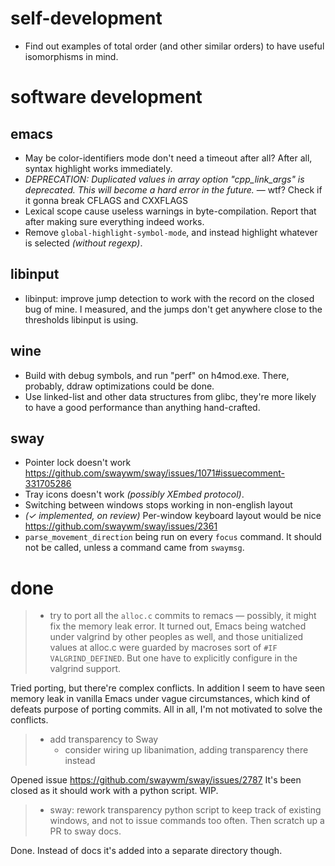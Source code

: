 # self-development

* Find out examples of total order (and other similar orders) to have useful isomorphisms in mind.

# software development

## emacs

* May be color-identifiers mode don't need a timeout after all? After all, syntax highlight works immediately.
*  *DEPRECATION: Duplicated values in array option "cpp_link_args" is deprecated. This will become a hard error in the future.* — wtf? Check if it gonna break CFLAGS and CXXFLAGS
* Lexical scope cause useless warnings in byte-compilation. Report that after making sure everything indeed works.
* Remove `global-highlight-symbol-mode`, and instead highlight whatever is selected *(without regexp)*.

## libinput

* libinput: improve jump detection to work with the record on the closed bug of mine.
  I measured, and the jumps don't get anywhere close to the thresholds libinput is using.

## wine

* Build with debug symbols, and run "perf" on h4mod.exe. There, probably, ddraw optimizations could be done.
* Use linked-list and other data structures from glibc, they're more likely to have a good performance than anything hand-crafted.

## sway

* Pointer lock doesn't work https://github.com/swaywm/sway/issues/1071#issuecomment-331705286
* Tray icons doesn't work *(possibly XEmbed protocol)*.
* Switching between windows stops working in non-english layout
* *(✓ implemented, on review)* Per-window keyboard layout would be nice https://github.com/swaywm/sway/issues/2361
* `parse_movement_direction` being run on every `focus` command. It should not be called, unless a command came from `swaymsg`.

# done

> * try to port all the `alloc.c` commits to remacs — possibly, it might fix the memory leak error. It turned out, Emacs being watched under valgrind by other peoples as well, and those unitialized values at alloc.c were guarded by macroses sort of `#IF VALGRIND_DEFINED`. But one have to explicitly configure in the valgrind support.

Tried porting, but there're complex conflicts. In addition I seem to have seen memory leak in vanilla Emacs under vague circumstances, which kind of defeats purpose of porting commits. All in all, I'm not motivated to solve the conflicts.

> * add transparency to Sway
>     * consider wiring up libanimation, adding transparency there instead

Opened issue https://github.com/swaywm/sway/issues/2787 It's been closed as it should work with a python script. WIP.

> * sway: rework transparency python script to keep track of existing windows, and not to issue commands too often. Then scratch up a PR to sway docs.

Done. Instead of docs it's added into a separate directory though.

[1]: https://stackoverflow.com/questions/2612447/pinpointing-conditional-jump-or-move-depends-on-uninitialized-values-valgrin
